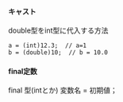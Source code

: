 #### キャスト
double型をint型に代入する方法
```
a = (int)12.3;  // a=1
b = (double)10;  // b = 10.0
```
#### final定数
final 型(intとか) 変数名 = 初期値；
